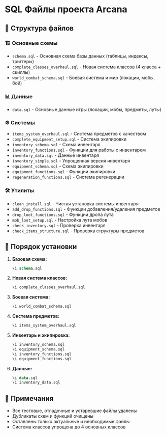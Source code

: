 # SQL Файлы проекта Arcana

## 📁 Структура файлов

### 🏗️ **Основные схемы**
- `schema.sql` - Основная схема базы данных (таблицы, индексы, триггеры)
- `complete_classes_overhaul.sql` - Новая система классов (4 класса + скиллы)
- `world_combat_schema.sql` - Боевая система и мир (локации, мобы, бой)

### 📊 **Данные**
- `data.sql` - Основные данные игры (локации, мобы, предметы, луты)

### ⚙️ **Системы**
- `items_system_overhaul.sql` - Система предметов с качеством
- `complete_equipment_setup.sql` - Система экипировки
- `inventory_schema.sql` - Схема инвентаря
- `inventory_functions.sql` - Функции для работы с инвентарем
- `inventory_data.sql` - Данные инвентаря
- `inventory_simple.sql` - Упрощенная версия инвентаря
- `equipment_schema.sql` - Схема экипировки
- `equipment_functions.sql` - Функции экипировки
- `regeneration_functions.sql` - Система регенерации

### 🛠️ **Утилиты**
- `clean_install.sql` - Чистая установка системы инвентаря
- `add_drop_functions.sql` - Функции добавления/удаления предметов
- `drop_loot_functions.sql` - Функции дропа лута
- `mob_loot_setup.sql` - Настройка лута мобов
- `check_inventory.sql` - Проверка инвентаря
- `check_items_structure.sql` - Проверка структуры предметов

## 🚀 **Порядок установки**

1. **Базовая схема:**
   ```sql
   \i schema.sql
   ```

2. **Новая система классов:**
   ```sql
   \i complete_classes_overhaul.sql
   ```

3. **Боевая система:**
   ```sql
   \i world_combat_schema.sql
   ```

4. **Система предметов:**
   ```sql
   \i items_system_overhaul.sql
   ```

5. **Инвентарь и экипировка:**
   ```sql
   \i inventory_schema.sql
   \i equipment_schema.sql
   \i inventory_functions.sql
   \i equipment_functions.sql
   ```

6. **Данные:**
   ```sql
   \i data.sql
   \i inventory_data.sql
   ```

## 📝 **Примечания**

- Все тестовые, отладочные и устаревшие файлы удалены
- Дубликаты схем и функций очищены
- Оставлены только актуальные и необходимые файлы
- Система классов упрощена до 4 основных классов

